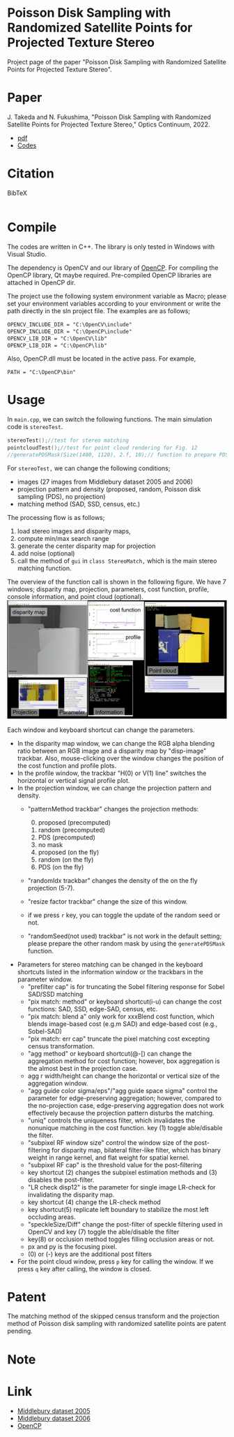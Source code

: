 # Poisson Disk Sampling with Randomized Satellite Points for Projected Texture Stereo
Project page of the paper "Poisson Disk Sampling with Randomized Satellite Points for Projected Texture Stereo".

# Paper
J. Takeda and N. Fukushima, "Poisson Disk Sampling with Randomized Satellite Points for Projected Texture Stereo," Optics Continuum, 2022.

* [pdf]()
* [Codes](https://github.com/fukushimalab/ProjectedTextureStereo) 

# Citation


BibTeX
```
```
# Compile
The codes are written in C++.
The library is only tested in Windows with Visual Studio.

The dependency is OpenCV and our library of [OpenCP](https://github.com/norishigefukushima/OpenCP).
For compiling the OpenCP library, Qt maybe required.
Pre-compiled OpenCP libraries are attached in OpenCP dir.

The project use the following system environment variable as Macro; please set your environment variables according to your environment or write the path directly in the sln project file.
The examples are as follows;
```
OPENCV_INCLUDE_DIR = "C:\OpenCV\include"
OPENCP_INCLUDE_DIR = "C:\OpenCP\include"
OPENCV_LIB_DIR = "C:\OpenCV\lib"
OPENCP_LIB_DIR = "C:\OpenCP\lib"
```
Also, OpenCP.dll must be located in the active pass.
For example,
```
PATH = "C:\OpenCP\bin"
```

# Usage

In `main.cpp`, we can switch the following functions. The main simulation code is `stereoTest`.
```cpp
stereoTest();//test for stereo matching
pointcloudTest();//test for point cloud rendering for Fig. 12
//generatePDSMask(Size(1400, 1120), 2.f, 10);// function to prepare PDS masks for stereo test.
```

For `stereoTest,` we can change the following conditions;

* images (27 images from Middlebury dataset 2005 and 2006)
* projection pattern and density (proposed, random, Poisson disk sampling (PDS), no projection)
* matching method (SAD, SSD, census, etc.)

The processing flow is as follows;
1. load stereo images and disparity maps,
2. compute min/max search range
3. generate the center disparity map for projection
4. add noise (optional)
5. call the method of `gui` in `class StereoMatch,` which is the main stereo matching function.

The overview of the function call is shown in the following figure.
We have 7 windows; disparity map, projection, parameters, cost function, profile, console information, and point cloud (optional).
![window](fig.jpg)

Each window and keyboard shortcut can change the parameters.

* In the disparity map window, we can change the RGB alpha blending ratio between an RGB image and a disparity map by "disp-image" trackbar.
Also, mouse-clicking over the window changes the position of the cost function and profile plots.
* In the profile window, the trackbar "H(0) or V(1) line" switches the horizontal or vertical signal profile plot.
* In the projection window, we can change the projection pattern and density.
    * "patternMethod trackbar" changes the projection methods:

        0. proposed (precomputed)
        1. random (precomputed)
        2. PDS (precomputed)
        3. no mask
        5. proposed (on the fly)
        6. random (on the fly)
        7. PDS (on the fly)
    * "randomIdx trackbar" changes the density of the on the fly projection (5-7).
    * "resize factor trackbar" change the size of this window.
    * if we press `r` key, you can toggle the update of the random seed or not.
    * "randomSeed(not used) trackbar" is not work in the default setting; please prepare the other random mask by using the `generatePDSMask` function.
* Parameters for stereo matching can be changed in the keyboard shortcuts listed in the information window or the trackbars in the parameter window.
    * "prefilter cap" is for truncating the Sobel filtering response for Sobel SAD/SSD matching
    * "pix match: method" or keyboard shortcut(i-u) can change the cost functions: SAD, SSD, edge-SAD, census, etc.
    * "pix match: blend a" only work for xxxBlend cost function, which blends image-based cost (e.g.m SAD) and edge-based cost (e.g., Sobel-SAD)
    * "pix match: err cap" truncate the pixel matching cost excepting census transformation.
    * "agg method" or keyboard shortcut(@-[) can change the aggregation method for cost function; however, box aggregation is the almost best in the projection case.
    * agg r width/height can change the horizontal or vertical size of the aggregation window.
    * "agg guide color sigma/eps"/"agg guide space sigma" control the parameter for edge-preserving aggregation; however, compared to the no-projection case, edge-preserving aggregation does not work effectively because the projection pattern disturbs the matching.
    * "uniq" controls the uniqueness filter, which invalidates the nonunique matching in the cost function. key (1) toggle able/disable the filter.
    * "subpixel RF window size" control the window size of the post-filtering for disparity map, bilateral filter-like filter, which has binary weight in range kernel, and flat weight for spatial kernel.
    * "subpixel RF cap" is the threshold value for the post-filtering
    * key shortcut (2) changes the subpixel estimation methods and (3) disables the post-filter.
    * "LR check disp12" is the parameter for single image LR-check for invalidating the disparity map. 
    * key shortcut (4) change the LR-check method
    * key shortcut(5) replicate left boundary to stabilize the most left occluding areas.
    * "speckleSize/Diff" change the post-filter of speckle filtering used in OpenCV and key (7) toggle the able/disable the filter
    * key(8) or occlusion method toggles filling occlusion areas or not.
    * px and py is the focusing pixel.
    * (0)  or (-) keys are the additional post filters 
* For the point cloud window, press `p` key for calling the window. If we press `q` key after calling, the window is closed.

# Patent
The matching method of the skipped census transform and the projection method of Poisson disk sampling with randomized satellite points are patent pending.

# Note

# Link
* [Middlebury dataset 2005](https://vision.middlebury.edu/stereo/data/scenes2005/)
* [Middlebury dataset 2006](https://vision.middlebury.edu/stereo/data/scenes2006/)
* [OpenCP](https://github.com/norishigefukushima/OpenCP)

